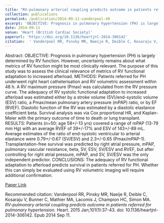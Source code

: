 ```yaml
--- 
title: "RV-pulmonary arterial coupling predicts outcome in patients referred for pulmonary hypertension." 
collection: publications 
permalink: /publication/2014-09-11-vanderpool-49 
excerpt: 'OBJECTIVE: Prognosis in pulmonary hypertension (PH) is largely determined by RV function. However, uncertainty remains about what metrics of RV function might be most clinically relevant. The purpose of this study was to assess the clinical relevance of metrics of RV functional adaptation to increased afterload [...]' 
date: 2014-09-11 
venue: 'Heart (British Cardiac Society)' 
paperurl: 'https://doi.org/10.1136/heartjnl-2014-306142' 
citation:  ' Vanderpool RR, Pinsky MR, Naeije R, Deible C, Kosaraju V, Bunner C, Mathier MA, Lacomis J, Champion HC, Simon MA. <i>RV-pulmonary arterial coupling predicts outcome in patients referred for pulmonary hypertension.</i> Heart. 2015 Jan;101(1):37-43. doi: 10.1136/heartjnl-2014-306142. Epub 2014 Sep 11.' 
--- 
```

Abstract:  OBJECTIVE: Prognosis in pulmonary hypertension (PH) is largely determined by RV function. However, uncertainty remains about what metrics of RV function might be most clinically relevant. The purpose of this study was to assess the clinical relevance of metrics of RV functional adaptation to increased afterload. METHODS: Patients referred for PH underwent right heart catheterisation and RV volumetric assessment within 48 h. A RV maximum pressure (Pmax) was calculated from the RV pressure curve. The adequacy of RV systolic functional adaptation to increased afterload was estimated either by a stroke volume (SV)/end-systolic volume (ESV) ratio, a Pmax/mean pulmonary artery pressure (mPAP) ratio, or by EF (RVEF). Diastolic function of the RV was estimated by a diastolic elastance coefficient beta. Survival analysis was via Cox proportional HR, and Kaplan-Meier with the primary outcome of time to death or lung transplant. RESULTS: Patients (n=50; age 58+/-13 yrs) covered a range of mPAP (13-79 mm Hg) with an average RVEF of 39+/-17% and ESV of 143+/-89 mL. Average estimates of the ratio of end-systolic ventricular to arterial elastance were 0.79+/-0.67 (SV/ESV) and 2.3+/-0.65 (Pmax/mPAP-1). Transplantation-free survival was predicted by right atrial pressure, mPAP, pulmonary vascular resistance, beta, SV, ESV, SV/ESV and RVEF, but after controlling for right atrial pressure, mPAP, and SV, SV/ESV was the only independent predictor. CONCLUSIONS: The adequacy of RV functional adaptation to afterload predicts survival in patients referred for PH. Whether this can simply be evaluated using RV volumetric imaging will require additional confirmation.  
 
[Paper Link](https://doi.org/10.1136/heartjnl-2014-306142) 
 
Recommended citation:  Vanderpool RR, Pinsky MR, Naeije R, Deible C, Kosaraju V, Bunner C, Mathier MA, Lacomis J, Champion HC, Simon MA. <i>RV-pulmonary arterial coupling predicts outcome in patients referred for pulmonary hypertension.</i> Heart. 2015 Jan;101(1):37-43. doi: 10.1136/heartjnl-2014-306142. Epub 2014 Sep 11. 
